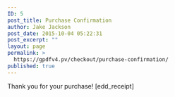 ```yaml
---
ID: 5
post_title: Purchase Confirmation
author: Jake Jackson
post_date: 2015-10-04 05:22:31
post_excerpt: ""
layout: page
permalink: >
  https://gpdfv4.pv/checkout/purchase-confirmation/
published: true
---
```

Thank you for your purchase! [edd_receipt]